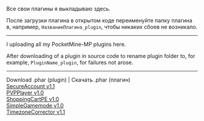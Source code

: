 <p>Все свои плагины я выкладываю здесь.

После загрузки плагина в открытом коде переименуйте папку плагина в,
например, <code>НазваниеПлагина_plugin</code>,
чтобы никаких сбоев не возникало.</p>
<hr>
<p>I uploading all my PocketMine-MP plugins here.

After downloading of a plugin in source code to rename plugin folder to,
for example, <code>PluginName_plugin</code>,
for failures not arose.</p>
<hr>
<p>Download .phar (plugin) | Скачать .phar (плагин)<br>
<a href="http://vk.com/doc155272407_374430120">SecureAccount v1.1</a><br>
<a href="http://vk.com/doc155272407_374429998">PVPPlayer v1.0</a><br>
<a href="http://vk.com/doc155272407_374430178">ShoppingCartPE v1.0</a><br>
<a href="http://vk.com/doc155272407_374430269">SimpleGamemode v1.0</a><br>
<a href="http://vk.com/doc155272407_374437475">TimezoneCorrector v1.1</a>
</p>
